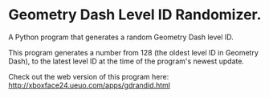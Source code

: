 # Geometry Dash Level ID Randomizer.
A Python program that generates a random Geometry Dash level ID.

This program generates a number from 128 (the oldest level ID in Geometry Dash), to the latest level ID at the time of the program's newest update.

Check out the web version of this program here: http://xboxface24.ueuo.com/apps/gdrandid.html
